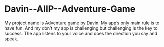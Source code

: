 # Davin--AIIP--Adventure-Game

My project name is Adventure game by Davin.
My app’s only main rule is to have fun.
And my don’t my app is challenging but challenging is the key to success.
The app listens to your voice and does the direction you say and speak.

